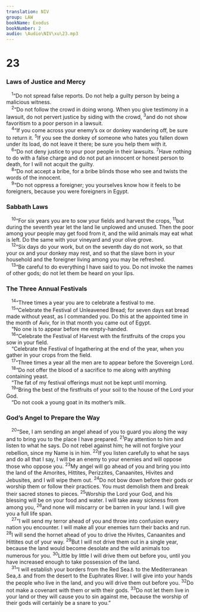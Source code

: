 ```yaml
---
translation: NIV
group: LAW
bookName: Exodus 
bookNumber: 2
audio: \Audio\NIV\xu\23.mp3
---
```


<div class="title"><h1>23</h1><h3>Laws of Justice and Mercy </h3></div>
<span class="verse xu_23_1"> <sup>1</sup>“Do not spread false reports. Do not help a guilty person by being a malicious witness. <br/></span>
<span class="verse xu_23_2"> <sup>2</sup>“Do not follow the crowd in doing wrong. When you give testimony in a lawsuit, do not pervert justice by siding with the crowd, </span>
<span class="verse xu_23_3"><sup>3</sup>and do not show favoritism to a poor person in a lawsuit. <br/></span>
<span class="verse xu_23_4"> <sup>4</sup>“If you come across your enemy’s ox or donkey wandering off, be sure to return it. </span>
<span class="verse xu_23_5"><sup>5</sup>If you see the donkey of someone who hates you fallen down under its load, do not leave it there; be sure you help them with it. <br/></span>
<span class="verse xu_23_6"> <sup>6</sup>“Do not deny justice to your poor people in their lawsuits. </span>
<span class="verse xu_23_7"><sup>7</sup>Have nothing to do with a false charge and do not put an innocent or honest person to death, for I will not acquit the guilty. <br/></span>
<span class="verse xu_23_8"> <sup>8</sup>“Do not accept a bribe, for a bribe blinds those who see and twists the words of the innocent. <br/></span>
<span class="verse xu_23_9"> <sup>9</sup>“Do not oppress a foreigner; you yourselves know how it feels to be foreigners, because you were foreigners in Egypt. <br/></span>
<div class="title"><h3>Sabbath Laws </h3></div>
<span class="verse xu_23_10"> <sup>10</sup>“For six years you are to sow your fields and harvest the crops, </span>
<span class="verse xu_23_11"><sup>11</sup>but during the seventh year let the land lie unplowed and unused. Then the poor among your people may get food from it, and the wild animals may eat what is left. Do the same with your vineyard and your olive grove. <br/></span>
<span class="verse xu_23_12"> <sup>12</sup>“Six days do your work, but on the seventh day do not work, so that your ox and your donkey may rest, and so that the slave born in your household and the foreigner living among you may be refreshed. <br/></span>
<span class="verse xu_23_13"> <sup>13</sup>“Be careful to do everything I have said to you. Do not invoke the names of other gods; do not let them be heard on your lips. <br/></span>
<div class="title"><h3>The Three Annual Festivals </h3></div>
<span class="verse xu_23_14"> <sup>14</sup>“Three times a year you are to celebrate a festival to me. <br/></span>
<span class="verse xu_23_15"> <sup>15</sup>“Celebrate the Festival of Unleavened Bread; for seven days eat bread made without yeast, as I commanded you. Do this at the appointed time in the month of Aviv, for in that month you came out of Egypt. <br/> “No one is to appear before me empty-handed. <br/></span>
<span class="verse xu_23_16"> <sup>16</sup>“Celebrate the Festival of Harvest with the firstfruits of the crops you sow in your field. <br/> “Celebrate the Festival of Ingathering at the end of the year, when you gather in your crops from the field. <br/></span>
<span class="verse xu_23_17"> <sup>17</sup>“Three times a year all the men are to appear before the Sovereign Lord. <br/></span>
<span class="verse xu_23_18"> <sup>18</sup>“Do not offer the blood of a sacrifice to me along with anything containing yeast. <br/> “The fat of my festival offerings must not be kept until morning. <br/></span>
<span class="verse xu_23_19"> <sup>19</sup>“Bring the best of the firstfruits of your soil to the house of the Lord your God. <br/> “Do not cook a young goat in its mother’s milk. <br/></span>
<div class="title"><h3>God’s Angel to Prepare the Way </h3></div>
<span class="verse xu_23_20"> <sup>20</sup>“See, I am sending an angel ahead of you to guard you along the way and to bring you to the place I have prepared. </span>
<span class="verse xu_23_21"><sup>21</sup>Pay attention to him and listen to what he says. Do not rebel against him; he will not forgive your rebellion, since my Name is in him. </span>
<span class="verse xu_23_22"><sup>22</sup>If you listen carefully to what he says and do all that I say, I will be an enemy to your enemies and will oppose those who oppose you. </span>
<span class="verse xu_23_23"><sup>23</sup>My angel will go ahead of you and bring you into the land of the Amorites, Hittites, Perizzites, Canaanites, Hivites and Jebusites, and I will wipe them out. </span>
<span class="verse xu_23_24"><sup>24</sup>Do not bow down before their gods or worship them or follow their practices. You must demolish them and break their sacred stones to pieces. </span>
<span class="verse xu_23_25"><sup>25</sup>Worship the Lord your God, and his blessing will be on your food and water. I will take away sickness from among you, </span>
<span class="verse xu_23_26"><sup>26</sup>and none will miscarry or be barren in your land. I will give you a full life span. <br/></span>
<span class="verse xu_23_27"> <sup>27</sup>“I will send my terror ahead of you and throw into confusion every nation you encounter. I will make all your enemies turn their backs and run. </span>
<span class="verse xu_23_28"><sup>28</sup>I will send the hornet ahead of you to drive the Hivites, Canaanites and Hittites out of your way. </span>
<span class="verse xu_23_29"><sup>29</sup>But I will not drive them out in a single year, because the land would become desolate and the wild animals too numerous for you. </span>
<span class="verse xu_23_30"><sup>30</sup>Little by little I will drive them out before you, until you have increased enough to take possession of the land. <br/></span>
<span class="verse xu_23_31"> <sup>31</sup>“I will establish your borders from the Red Sea<a data-toggle="tooltip" data-placement="bottom" title="Or the Sea of Reeds">⚓</a> to the Mediterranean Sea,<a data-toggle="tooltip" data-placement="bottom" title="Hebrew to the Sea of the Philistines">⚓</a> and from the desert to the Euphrates River. I will give into your hands the people who live in the land, and you will drive them out before you. </span>
<span class="verse xu_23_32"><sup>32</sup>Do not make a covenant with them or with their gods. </span>
<span class="verse xu_23_33"><sup>33</sup>Do not let them live in your land or they will cause you to sin against me, because the worship of their gods will certainly be a snare to you.” <br/></span>
